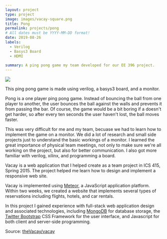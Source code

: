 ```yaml
---
layout: project
type: project
image: images/vacay-square.png
title: Pong
permalink: projects/pong
# All dates must be YYYY-MM-DD format!
date: 2019-08-26
labels:
  - Verilog
  - Basys3 Board
  - HDMI
  
summary: A ping pong game my team developed for our EE 396 project.
---
```


<img class="ui medium right floated rounded image" src="../images/vacay-home-page.png">

This ping pong game is made using verilog, a basys3 board, and a monitor. 

  Pong is a one player ping pong game. Instead of bouncing the ball from one player to another, the user bounces the ball against the walls and prevents it from passing the bar. Of course, the game would be a bit boring if a doesn't get harder, so after every ten seconds the user haven't lost, the ball moves faster. 

  This was very difficult for me and my team, becuase we had to learn how to implement the game on a monitor. We did a lot of research and small side projects just to understand the basic workings of a monitor. I learned the great importance of physical team meetings, not only to make sure we're all working on the project, but also for better communication. I also got more familiar with verilog, xilinx, and programming a board. 


Vacay is a web application that I helped create as a team project in ICS 415, Spring 2015. The project helped me learn how to design and implement a responsive web site.

Vacay is implemented using [Meteor](http://meteor.com), a JavaScript application platform. Within two weeks, we created a website that implements several types of reservations including flights, hotels, and car rentals.

In this project I gained experience with full-stack web application design and associated technologies, including [MongoDB](http://mongodb.com) for database storage, the [Twitter Bootstrap](http://getbootstrap.com/) CSS Framework for the user interface, and Javascript for both client and server-side programming. 
 
Source: <a href="https://github.com/theVacay/vacay"><i class="large github icon"></i>theVacay/vacay</a>
